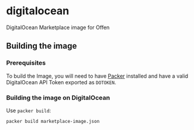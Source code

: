 # digitalocean
DigitalOcean Marketplace image for Offen

## Building the image

### Prerequisites

To build the Image, you will need to have [Packer][packer] installed and have a valid DigitalOcean API Token exported as `DOTOKEN`.

[packer]: https://packer.io/

### Building the image on DigitalOcean

Use `packer build`:

```
packer build marketplace-image.json
```
